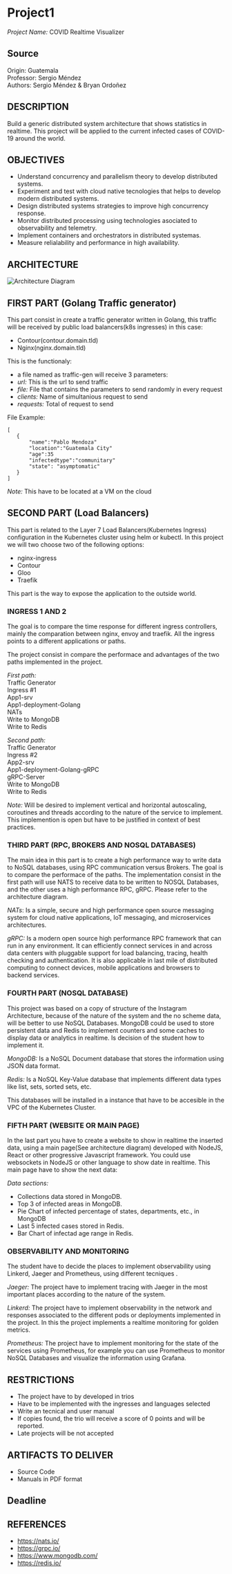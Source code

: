 # Project1

*Project Name:* COVID Realtime Visualizer

## Source
Origin: Guatemala  
Professor: Sergio Méndez  
Authors: Sergio Méndez & Bryan Ordoñez

## DESCRIPTION
Build a generic distributed system architecture that shows statistics in realtime. This project will be applied to the current infected cases of COVID-19 around the world.
 
## OBJECTIVES
- Understand concurrency and parallelism theory to develop distributed systems.
- Experiment and test with cloud native tecnologies that helps to develop modern distributed systems.
- Design distributed systems strategies to improve high concurrency response.
- Monitor distributed processing using technologies asociated to observability and telemetry.
- Implement containers and orchestrators in distributed systemas.
- Measure relialability and performance in high availability.

## ARCHITECTURE
![Architecture Diagram](project1.png)


## FIRST PART (Golang Traffic generator)
This part consist in create a traffic generator written in Golang, this traffic will be received by public load balancers(k8s ingresses) in this case:
- Contour(contour.domain.tld)
- Nginx(nginx.domain.tld)
  
This is the functionaly:
- a file named as traffic-gen will receive 3 parameters:
 - *url:* This is the url to send traffic
 - *file:* File that contains the parameters to send randomly in every request
 - *clients:* Name of simultanious request to send
 - *requests:* Total of request to send

 File Example:
 ```
[
    {
        "name":"Pablo Mendoza"
        "location":"Guatemala City"
        "age":35
        "infectedtype":"communitary"
        "state": "asymptomatic"
    }
]
 ```
*Note:* This have to be located at a VM on the cloud

## SECOND PART (Load Balancers)
This part is related to the Layer 7 Load Balancers(Kubernetes Ingress) configuration in the Kubernetes cluster using helm or kubectl. In this project we will two choose two of the following options:
- nginx-ingress
- Contour
- Gloo
- Traefik
  
This part is the way to expose the application to the outside world.
  
### INGRESS 1 AND 2
The goal is to compare the time response for different ingress controllers, mainly the comparation between nginx, envoy and traefik. All the ingress points to a different applications or paths.
  
The project consist in compare the performace and advantages of the two paths implemented in the project.
  
*First path:*  
Traffic Generator  
Ingress #1  
App1-srv  
App1-deployment-Golang  
NATs  
Write to MongoDB  
Write to Redis  

*Second path:*  
Traffic Generator  
Ingress #2  
App2-srv  
App1-deployment-Golang-gRPC  
gRPC-Server  
Write to MongoDB  
Write to Redis  
  
*Note:* Will be desired to implement vertical and horizontal autoscaling, coroutines and threads according to the nature of the service to implement. This implemention is open but have to be justified in context of best practices.

### THIRD PART (RPC, BROKERS AND NOSQL DATABASES)
The main idea in this part is to create a high performance way to write data to NoSQL databases, using RPC communication versus Brokers. The goal is to compare the performace of the paths. The implementation consist in the first path will use NATS to receive data to be written to NOSQL Databases, and the other uses a high performance RPC, gRPC. Please refer to the architecture diagram.
  
*NATs*: Is a simple, secure and high performance open source messaging system for cloud native applications, IoT messaging, and microservices architectures.
  
*gRPC:* Is a modern open source high performance RPC framework that can run in any environment. It can efficiently connect services in and across data centers with pluggable support for load balancing, tracing, health checking and authentication. It is also applicable in last mile of distributed computing to connect devices, mobile applications and browsers to backend services.
  
### FOURTH PART (NOSQL DATABASE)
This project was based on a copy of structure of the Instagram Architecture, because of the nature of the system and the no scheme data, will be better to use NoSQL Databases. MongoDB could be used to store persistent data and Redis to implement counters and some caches to display data or analytics in realtime. Is decision of the student how to implement it.
  
*MongoDB:* Is a NoSQL Document database that stores the information using JSON data format.
  
*Redis:* Is a NoSQL Key-Value database that implements different data types like list, sets, sorted sets, etc.
  
This databases will be installed in a instance that have to be accesible in the VPC of the Kubernetes Cluster.

### FIFTH PART (WEBSITE OR MAIN PAGE)
In the last part you have to create a website to show in realtime the inserted data, using a main page(See architecture diagram) developed with NodeJS, React or other progressive Javascript framework. You could use websockets in NodeJS or other language to show date in realtime. This main page have to show the next data:
  
*Data sections:*
- Collections data stored in MongoDB.
- Top 3 of infected areas in MongoDB.
- Pie Chart of infected percentage of states, departments, etc., in MongoDB
- Last 5 infected cases stored in Redis.
- Bar Chart of infectad age range in Redis.

### OBSERVABILITY AND MONITORING
The student have to decide the places to implement observability using Linkerd, Jaeger and Prometheus, using different tecniques .
  
*Jaeger:* The project have to implement tracing with Jaeger in the most important places according to the nature of the system.

*Linkerd:* The project have to implement observability in the network and responses associated to the different pods or deployments implemented in the project. In this the project implements a realtime monitoring for golden metrics.
  
*Prometheus:* The project have to implement monitoring for the state of the services using Prometheus, for example you can use Prometheus to monitor NoSQL Databases and visualize the information using Grafana.

## RESTRICTIONS
- The project have to by developed in trios
- Have to be implemented with the ingresses and languages selected
- Write an tecnical and user manual
- If copies found, the trio will receive a score of 0 points and will be reported.
- Late projects will be not accepted
 
## ARTIFACTS TO DELIVER
- Source Code
- Manuals in PDF format

## Deadline
<Include date of Deadline here>

## REFERENCES
- https://nats.io/
- https://grpc.io/
- https://www.mongodb.com/
- https://redis.io/